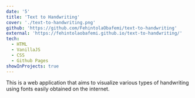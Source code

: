 ```yaml
---
date: '5'
title: 'Text to Handwriting'
cover: './text-to-handwriting.png'
github: 'https://github.com/FehintolaObafemi/text-to-handwriting'
external: 'https://fehintolaobafemi.github.io/text-to-handwriting/'
tech:
  - HTML
  - VanillaJS
  - CSS
  - Github Pages
showInProjects: true
---
```


This is a web application that aims to visualize various types of handwriting using fonts easily obtained on the internet.
